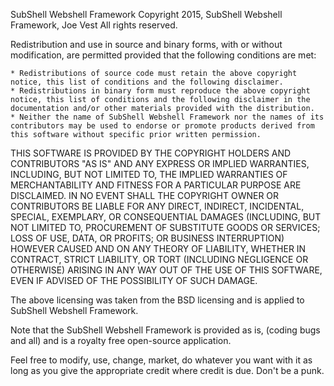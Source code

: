 SubShell Webshell Framework
Copyright 2015, SubShell Webshell Framework, Joe Vest
All rights reserved. 

Redistribution and use in source and binary forms, with or without modification, are permitted provided that the following conditions are met:

    * Redistributions of source code must retain the above copyright notice, this list of conditions and the following disclaimer.
    * Redistributions in binary form must reproduce the above copyright notice, this list of conditions and the following disclaimer in the documentation and/or other materials provided with the distribution.
    * Neither the name of SubShell Webshell Framework nor the names of its contributors may be used to endorse or promote products derived from this software without specific prior written permission.

THIS SOFTWARE IS PROVIDED BY THE COPYRIGHT HOLDERS AND CONTRIBUTORS "AS IS" AND ANY EXPRESS OR IMPLIED WARRANTIES, INCLUDING, BUT NOT LIMITED TO, THE IMPLIED WARRANTIES OF MERCHANTABILITY AND FITNESS FOR A PARTICULAR PURPOSE ARE DISCLAIMED. IN NO EVENT SHALL THE COPYRIGHT OWNER OR CONTRIBUTORS BE LIABLE FOR ANY DIRECT, INDIRECT, INCIDENTAL, SPECIAL, EXEMPLARY, OR CONSEQUENTIAL DAMAGES (INCLUDING, BUT NOT LIMITED TO, PROCUREMENT OF SUBSTITUTE GOODS OR SERVICES; LOSS OF USE, DATA, OR PROFITS; OR BUSINESS INTERRUPTION) HOWEVER CAUSED AND ON ANY  THEORY OF LIABILITY, WHETHER IN CONTRACT, STRICT LIABILITY, OR TORT (INCLUDING NEGLIGENCE OR OTHERWISE) ARISING IN ANY WAY OUT OF THE USE OF THIS SOFTWARE, EVEN IF ADVISED OF THE POSSIBILITY OF SUCH DAMAGE.

The above licensing was taken from the BSD licensing and is applied to SubShell Webshell Framework.

Note that the SubShell Webshell Framework is provided as is, (coding bugs and all) and is a royalty free open-source application.

Feel free to modify, use, change, market, do whatever you want with it as long as you give the appropriate credit where credit is due.  Don't be a punk.
